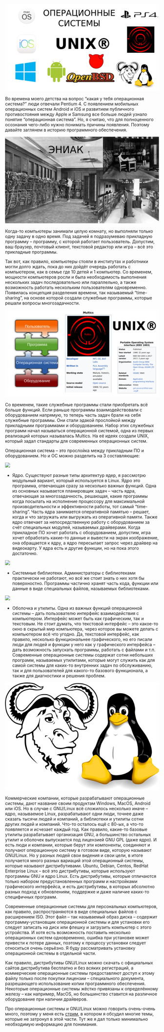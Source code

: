 ![](images/1/logo.png)

Во времена моего детства на вопрос “какая у тебя операционная система?” люди отвечали Pentium 4. C появлением мобильных операционных систем Android и iOS и развитием публичного противостояния между Apple и Samsung все больше людей узнало понятие “операционная система”.  Но, я считаю, что для полноценного осознания чего-либо нужно понимать причины появления. Поэтому давайте заглянем в историю программного обеспечения.

![](images/1/eniac.png)

Когда-то компьютеры занимали целую комнату, но выполняли только одну задачу в одно время. Под задачей я подразумеваю прикладную программу – программу, с которой работает пользователь. Допустим, ваш браузер, почтовый клиент, текстовой редактор или игра – всё это прикладные программы. 

Так вот, как правило, компьютеры стояли в институтах и работники могли долго ждать, пока до них дойдёт очередь работать с компьютером, как в семье где 10 детей и 1 компьютер. Со временем, мощности компьютеров росли и была необходимость выполнения нескольких задач последовательно или параллельно, а также возможность работать нескольким пользователям одновременно. Появилась концепция разделения времени, так называемый “time-sharing”, на основе которой создали служебные программы, которые решали вопросы многозадачности.

![](images/1/os.png)

Со временем, такие служебные программы стали приобретать всё больше функций.  Если раньше программы взаимодействовали с оборудованием напрямую, то теперь часть задач брали на себя служебные программы. Они стали эдакой прослойкой между прикладными программами и оборудованием. Набор этих служебных программ начал называться операционной системой, одна из первых реализаций которых называлась Multics. На её идеях создали UNIX, который задал стандарты для современных операционных систем. 
                                                                                                               
Операционная система – это прослойка между прикладным ПО и оборудованием. Но и ОС можно разделить на 3 составляющие:

![](images/1/kernel.png)

- Ядро. Существуют разные типы архитектур ядер, я рассмотрю модульный вариант, который используется в Linux.  Ядро это программа, отвечающая сразу за несколько важных функций. Одна из основных называется планировщик задач – часть ядра, отвечающая за многозадачность, решающая, какие программы когда посылать на исполнение процессору для максимальной производительности и эффективности работы, тот самый “time-sharing”. Часть ядра занимается оперативной памятью – решает, когда и что загружать или выгружать из оперативной памяти. Также ядро отвечает за непосредственную работу с оборудованием за счёт специальных модулей, называемых драйверами. Когда прикладное ПО хочет работать с оборудованием, допустим, игра хочет обработать какие-то данные и вывести на экран изображение, она обращается к ядру, а ядро пересылает запрос через драйвер на видеокарту. У ядра есть и другие функции, но на пока этого достаточно.

![](images/1/libs.png)

- Системные библиотеки. Администраторы с библиотеками практически не работают, но всё же стоит знать о них хотя бы поверхностно. Программы частично хранят часть кода, функции или данные в виде специальных файлов, называемых библиотеками.

![](images/1/shell.png)

- Оболочка и утилиты. Одна из важных функций операционной системы – дать пользователю интерфейс взаимодействия с компьютером. Интерфейс может быть как графическим, так и текстовым. Не стоит думать, что текстовой интерфейс – это какое-то окно в скрытый мир компьютера, через которое вы можете делать с компьютером всё что угодно. Да, текстовой интерфейс, как правило, несколько функциональнее графического, но его писали люди для людей и функции у него как у графического интерфейса – дать возможность запускать программы, работать с файлами и т.п. Современные операционные системы содержат сотни небольших программ, называемых утилитами, которые могут служить как для самой системы для каких-то внутренних задач по обслуживанию, так и для пользователей для какого-то базового функционала, а также для диагностики и решения проблем.

![](images/1/gnu-linux.png)

Коммерческие компании, которые разрабатывают операционные системы, дают название своим продуктам Windows, MacOS, Android или iOS. Но в случае с GNU/Linux всё сложилось несколько иначе – ядро, называемое Linux, разрабатывают одни люди, точнее даже сказать тысячи людей и компаний, а библиотеки и утилиты сотни других людей и компаний. Что-то осталось ещё с 80-ых, а что-то появляется и исчезает каждый год. Как правило, какие-то базовые утилиты разрабатывает организация GNU, а большинство остальных утилит и оболочек выпускается под лицензией GNU GPL (даже ядро). И есть люди и компании, которые берут эти компоненты, соединяют и получают операционную систему в готовом виде, которую называют GNU/Linux. Но у разных людей свои видения и свои цели, в итоге получается много разных вариаций этой операционный системы, которые называют дистрибутивами. Ubuntu, Debian, Centos, RedHat Enterprise Linux – всё это дистрибутивы, которые используют программы GNU и ядро Linux. Есть дистрибутивы, которые отличаются только набором предустановленных программ и настройками графического интерфейса, и есть дистрибутивы, в которых абсолютно разных подход к обновлениям, поддержке и даже наличие каких-то специфичных программ. 
                                                                                  
Современные операционные системы для персональных компьютеров, как правило, распространяются в виде специальных файлов с расширением ISO. Этот файл – так называемый образ диска – содержит программу-установщик операционной системы и для установки его следует записать на диск или флешку и загрузить компьютер с этого устройства. И хотя есть возможность поставить несколько операционных систем одновременно, ошибка при установке может привести к потере данных, поэтому к процессу установки следует относиться очень серьёзно. Я буду рассматривать установку операционной системы в отдельной части.
                                                                        
Как правило, дистрибутивы GNU/Linux можно скачать с официальных сайтов дистрибутива бесплатно и без всяких регистраций, а коммерческие операционные системы предоставляют доступ к этому файлу только после покупки лицензии – специального документа, разрешающего использование копии программного обеспечения. Некоторые операционные системы жёстко привязаны к определённому железу – как например, MacOS, но большинство ставится на различное оборудование при наличии драйверов. 

Про операционные системы и GNU/Linux можно говорить очень-очень много, поэтому у меня есть [стрим](https://youtu.be/HJEJm6pXrx0), в котором я обсудил многие темы, которые не затронул в этой части. Тут же я дал только минимально необходимую информацию для понимания. 